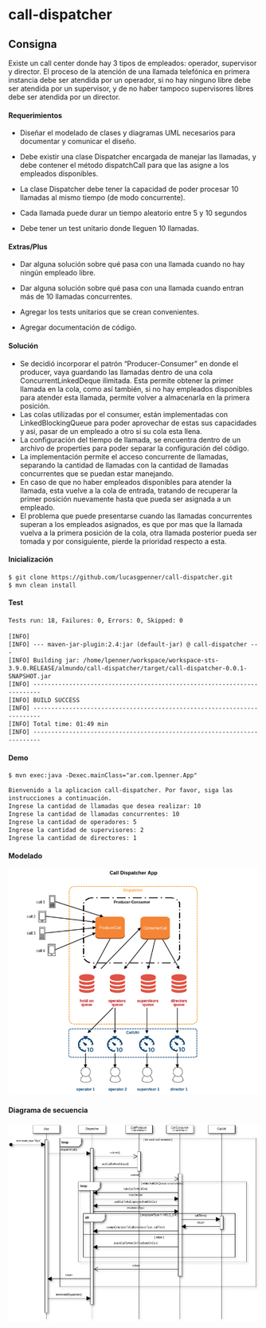 # call-dispatcher

## Consigna

Existe un call center donde hay 3 tipos de empleados: operador, supervisor y director. El proceso de la atención de una llamada 
telefónica en primera instancia debe ser atendida por un operador, si no hay ninguno libre debe ser atendida por un supervisor, y de no 
haber tampoco supervisores libres debe ser atendida por un director.

#### Requerimientos

- Diseñar el modelado de clases y diagramas UML necesarios para documentar y comunicar el diseño.

- Debe existir una clase Dispatcher encargada de manejar las llamadas, y debe contener el método dispatchCall para que las asigne a los empleados disponibles.

- La clase Dispatcher debe tener la capacidad de poder procesar 10 llamadas al mismo tiempo (de modo concurrente).

- Cada llamada puede durar un tiempo aleatorio entre 5 y 10 segundos

- Debe tener un test unitario donde lleguen 10 llamadas.


#### Extras/Plus


- Dar alguna solución sobre qué pasa con una llamada cuando no hay ningún empleado libre.

- Dar alguna solución sobre qué pasa con una llamada cuando entran más de 10 llamadas concurrentes.

- Agregar los tests unitarios que se crean convenientes.

- Agregar documentación de código.


#### Solución

- Se decidió incorporar el patrón “Producer-Consumer” en donde el producer, vaya guardando las llamadas dentro de una cola ConcurrentLinkedDeque ilimitada. Esta permite obtener la primer llamada en la cola, como así también, si no hay empleados disponibles para atender esta llamada, permite volver a almacenarla en la primera posición.
- Las colas utilizadas por el consumer, están implementadas con LinkedBlockingQueue para poder aprovechar de estas sus capacidades y asi, pasar de un empleado a otro si su cola esta llena.
- La configuración del tiempo de llamada, se encuentra dentro de un archivo de properties para poder separar la configuración del código.
- La implementación permite el acceso concurrente de llamadas, separando la cantidad de llamadas con la cantidad de llamadas concurrentes que se puedan estar manejando.
- En caso de que no haber empleados disponibles para atender la llamada, esta vuelve a la cola de entrada, tratando de recuperar la primer posición nuevamente hasta que pueda ser asignada a un empleado.
- El problema que puede presentarse cuando las llamadas concurrentes superan a los empleados asignados, es que por mas que la llamada vuelva a la primera posición de la cola, otra llamada posterior pueda ser tomada y por consiguiente, pierde la prioridad respecto a esta.


#### Inicialización

```
$ git clone https://github.com/lucasgpenner/call-dispatcher.git
$ mvn clean install
```


#### Test

```
Tests run: 18, Failures: 0, Errors: 0, Skipped: 0

[INFO] 
[INFO] --- maven-jar-plugin:2.4:jar (default-jar) @ call-dispatcher ---
[INFO] Building jar: /home/lpenner/workspace/workspace-sts-3.9.0.RELEASE/almundo/call-dispatcher/target/call-dispatcher-0.0.1-SNAPSHOT.jar
[INFO] ------------------------------------------------------------------------
[INFO] BUILD SUCCESS
[INFO] ------------------------------------------------------------------------
[INFO] Total time: 01:49 min
[INFO] ------------------------------------------------------------------------
```


#### Demo

```
$ mvn exec:java -Dexec.mainClass="ar.com.lpenner.App"
```

```
Bienvenido a la aplicacion call-dispatcher. Por favor, siga las instrucciones a continuación.
Ingrese la cantidad de llamadas que desea realizar: 10
Ingrese la cantidad de llamadas concurrentes: 10
Ingrese la cantidad de operadores: 5
Ingrese la cantidad de supervisores: 2
Ingrese la cantidad de directores: 1
```


#### Modelado

![alt tag](https://github.com/lucasgpenner/call-dispatcher/blob/master/etc/architecture_diagram.png)


#### Diagrama de secuencia

![alt tag](https://github.com/lucasgpenner/call-dispatcher/blob/master/etc/secuence_diagram.png)

